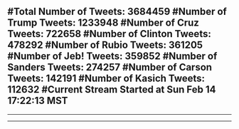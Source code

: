 #Total Number of Tweets: 3684459 
#Number of Trump Tweets: 1233948
#Number of Cruz Tweets: 722658
#Number of Clinton Tweets: 478292
#Number of Rubio Tweets: 361205
#Number of Jeb! Tweets: 359852
#Number of Sanders Tweets: 274257
#Number of Carson Tweets: 142191
#Number of Kasich Tweets: 112632
#Current Stream Started at Sun Feb 14 17:22:13 MST
---
---
---
